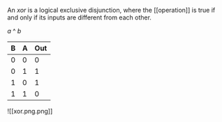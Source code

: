 An *xor* is a logical exclusive disjunction, where the [[operation]] is true if and only if its inputs are different from each other.

$a$ ^ $b$

| B | A | Out | 
| --- | --- | --- |
| 0 | 0 | 0 |
| 0 | 1 | 1 |
| 1 | 0 | 1 |
| 1 | 1 | 0 |

![[xor.png.png]]